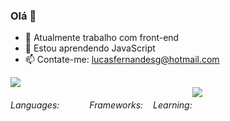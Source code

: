 ### Olá 👋

- 🔭 Atualmente trabalho com front-end
- 🌱 Estou aprendendo JavaScript
- 📫 Contate-me: lucasfernandesg@hotmail.com
<picture>
  <img src="https://github-readme-stats.vercel.app/api?username=lepofernandes&show_icons=true" />
</picture>
  <div style="display: flex;">
  <h6>Languages:</h6>
  <img src="https://img.shields.io/badge/HTML-%20?style=flat-square&logo=html5&logoColor=white&color=700f0a" height="16" />
 
  <img src="https://img.shields.io/badge/CSS3-%20?style=flat-square&logo=css3&logoColor=white&color=4e0b1e" height="16" />
  <img src="https://img.shields.io/badge/JAVASCRIPT-%20?style=flat-square&logo=javascript&logoColor=white&color=3e0928" height="16" />


  <h6>Frameworks:</h6>
  <img src="https://img.shields.io/badge/BULMA-%20?style=flat-square&logo=bulma&logoColor=white&color=230538" height="16" />
  <h6>Learning:</h6>
<img src= "https://img.shields.io/badge/Node.js-43853D?style=for-the-badge&logo=node.js&logoColor=white"/>
<img src="https://img.shields.io/badge/TYPESCRIPT-%20?style=flat-square&logo=typescript&logoColor=white&color=1f053a" height="16" />
<img height="16" src="https://img.shields.io/badge/React-20232A?style=for-the-badge&logo=react&logoColor=61DAFB" />
</div>


